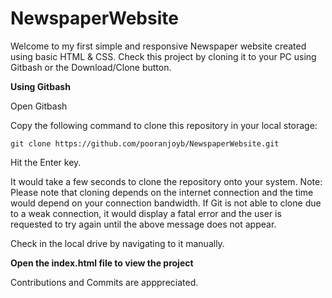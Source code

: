 # NewspaperWebsite

Welcome to my first simple and responsive Newspaper website created using basic HTML &amp; CSS.
Check this project by cloning it to your PC using Gitbash or the Download/Clone button.

**Using Gitbash**

Open Gitbash 

Copy the following command to clone this repository in your local storage:
```
git clone https://github.com/pooranjoyb/NewspaperWebsite.git
```
Hit the Enter key.

It would take a few seconds to clone the repository onto your system.
Note: Please note that cloning depends on the internet connection and the time would depend on your connection bandwidth. If Git is not able to clone due to a weak connection, it would display a fatal error and the user is requested to try again until the above message does not appear.

Check in the local drive by navigating to it manually.

**Open the index.html file to view the project**

Contributions and Commits are apppreciated. 
